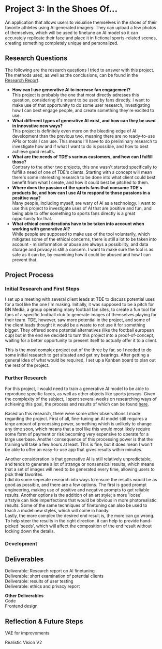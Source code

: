 # Project 3: In the Shoes Of...  
An application that allows users to visualise themselves in the shoes of their favorite athletes using AI generated imagery. They can upload a few photos of themselves, which will be used to finetune an AI model so it can accurately replicate their face and place it in fictional sports-related scenes, creating something completely unique and personalized.

## Research Questions
The following are the research questions I tried to answer with this project. The methods used, as well as the conclusions, can be found in the [Research Report](Research_Report).
- **How can I use generative AI to increase fan engagement?**  
This project is probably the one that most directly adresses this question, considering it's meant to be used by fans directly. I want to make use of that opportunity to do some user research, investigating how I can best engage people, and create something they're excited to use.  
- **What different types of generative AI exist, and how can they be used in innovative new ways?**  
This project is definitely even more on the bleeding edge of AI development than the previous two, meaning there are no ready-to-use APIs or tools I can use. This means I'll have to do preliminary research to investigate how and if what I want to do is possible, and how to best achieve good results.  
- **What are the needs of TDE's various customers, and how can I fulfill those?**  
Contrary to the other two projects, this one wasn't started specifically to fulfill a need of one of TDE's clients. Starting with a concept will mean there's some interesting research to be done into what client could best benefit from what I create, and how it could best be pitched to them.  
- **Where does the passion of the sports fans that consume TDE's products lie, and how can I use AI to respond to those passions in a positive way?**  
Many people, including myself, are wary of AI as a technology. I want to use this project to investigate uses of AI that are positive and fun, and being able to offer something to sports fans directly is a great opportunity for that.  
- **What ethical considerations have to be taken into account when working with generative AI?**  
While people are supposed to make use of the tool voluntarily, which mitigates some of the ethical concerns, there is still a lot to be taken into account - misinformation or abuse are always a possibility, and data storage and privacy is still a concern. I want to make sure the tool is as safe as it can be, by examining how it could be abused and how I can prevent that.  

## Project Process
### Initial Research and First Steps
I set up a meeting with several client leads at TDE to discuss potential uses for a tool like the one I'm making. Initially, it was supposed to be a pitch for BN Media, a group operating many football fan sites, to create a fun tool for fans of a specific football club to generate images of themselves playing for their team. TDE, however, saw more potential in the project, and some of the client leads thought it would be a waste to not use it for something bigger. They offered some potential alternatives (like the football european cup) but in the end we decided to turn this project into a proof-of-concept, waiting for a better opportunity to present itself to actually offer it to a client.

This is the most complex project out of the three by far, so I needed to do some initial research to get situated and get my bearings. After getting a general idea of what would be required, I set up a Kanban board to plan out the rest of the project.

### Further Research
For this project, I would need to train a generative AI model to be able to reproduce specific faces, as well as other objects like sports jerseys. Given the complexity of the subject, I spent several weeks on researching ways of achieving this goal, the process and results of which can be found [here](AI_Finetuning_Research.md).

Based on this research, there were some other observations I made regarding the project. First of all, fine-tuning an AI model still requires a large amount of processing power, something which is unlikely to change any time soon, which means that a tool like this would most likely require some form of payment or risk becoming very expensive to operate for a large userbase. Another consequence of this processing power is that the training will take a few hours at least. This is fine, but it does mean I won't be able to offer an easy-to-use app that gives results within minutes.

Another consideration is that generative AI is still relatively unpredictable, and tends to generate a lot of strange or nonsensical results, which means that a set of images will need to be generated every time, allowing users to pick their favorites.  
I did do some seperate research into ways to ensure the results would be as good as possible, and there are a few options. The first is good prompt engineering, making use of positive and negative prompts to get reliable results. Another options is the addition of an art style; a more 'loose' artstyle can hide imperfections that would be obvious in more photorealistic results. Some of the same techniques of finetuning can also be used to teach a model new styles, which will come in handy.  
Lastly, the more complex the desired end result is, the more can go wrong. To help steer the results in the right direction, it can help to provide hand-picked 'seeds', which will affect the composition of the end result without locking down the details.

### Development

## Deliverables
Deliverable: Research report on AI finetuning  
Deliverable: short examination of potential clients  
Deliverable: results of user testing   
Deliverable:  ethics and privacy report  

**Other Deliverables**  
Code  
Frontend design  

## Reflection & Future Steps

 VAE for improvements
  
 Realistic Vision V2
